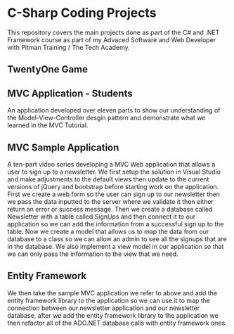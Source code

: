 # C-Sharp Coding Projects
This repository covers the main projects done as part of the C# and .NET Framework course as part of my Advaced Software and Web Developer with Pitman Training / The Tech Academy.

## TwentyOne Game

## MVC Application - Students
An application developed over eleven parts to show our understanding of the Model-View-Controller desgin pattern and demonstrate what we learned in the MVC Tutorial.

## MVC Sample Application
A ten-part video series developing a MVC Web application that allows a user to sign up to a newsletter. We first setup the solution in Visual Studio and make adjustments to the default views then update to the current versions of jQuery and bootstrap before starting work on the application. First we create a web form so the user can sign up to our newsletter then we pass the data inputted to the server where we validate it then either return an error or success message. Then we create a database called Newsletter with a table called SignUps and then connect it to our application so we can add the information from a successful sign up to the table. Now we create a model that allows us to map the data from our database to a class so we can allow an admin to see all the signups that are in the database. We also implement a view model in our application so that we can only pass the information to the view that we need.

## Entity Framework
We then take the sample MVC application we refer to above and add the entity framework library to the application so we can use it to map the connection between our newsletter application and our newsletter database, after we add the entity framework library to the application we then refactor all of the ADO.NET database calls with entity framework ones.